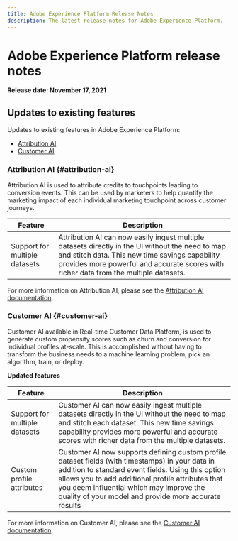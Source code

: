 ```yaml
---
title: Adobe Experience Platform Release Notes
description: The latest release notes for Adobe Experience Platform.
---
```

# Adobe Experience Platform release notes 

**Release date: November 17, 2021**

## Updates to existing features

Updates to existing features in Adobe Experience Platform:

- [Attribution AI](#attribution-ai)
- [Customer AI](#customer-ai)

### Attribution AI {#attribution-ai}

Attribution AI is used to attribute credits to touchpoints leading to conversion events. This can be used by marketers to help quantify the marketing impact of each individual marketing touchpoint across customer journeys.

| Feature | Description |
| ------- | ----------- |
| Support for multiple datasets | Attribution AI can now easily ingest multiple datasets directly in the UI without the need to map and stitch data. This new time savings capability provides more powerful and accurate scores with richer data from the multiple datasets. |

For more information on Attribution AI, please see the [Attribution AI documentation](../../intelligent-services/attribution-ai/overview.md).

### Customer AI {#customer-ai}

Customer AI available in Real-time Customer Data Platform, is used to generate custom propensity scores such as churn and conversion for individual profiles at-scale. This is accomplished without having to transform the business needs to a machine learning problem, pick an algorithm, train, or deploy.

**Updated features**

| Feature | Description |
| --- | --- |
| Support for multiple datasets | Customer AI can now easily ingest multiple datasets directly in the UI without the need to map and stitch each dataset. This new time savings capability provides more powerful and accurate scores with richer data from the multiple datasets. |
| Custom profile attributes | Customer AI now supports defining custom profile dataset fields (with timestamps) in your data in addition to standard event fields. Using this option allows you to add additional profile attributes that you deem influential which may improve the quality of your model and provide more accurate results |

For more information on Customer AI, please see the [Customer AI documentation](../../intelligent-services/customer-ai/overview.md).




